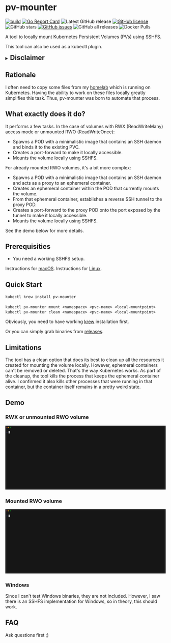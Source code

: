 # pv-mounter 

[![build](https://github.com/fenio/pv-mounter/actions/workflows/build.yml/badge.svg)](https://github.com/fenio/pv-mounter/actions/workflows/build.yml)
[![Go Report Card](https://goreportcard.com/badge/github.com/fenio/pv-mounter)](https://goreportcard.com/report/github.com/fenio/pv-mounter)
![Latest GitHub release](https://img.shields.io/github/release/fenio/pv-mounter.svg)
[![GitHub license](https://img.shields.io/github/license/fenio/pv-mounter)](https://github.com/fenio/pv-mounter/blob/main/LICENSE)
![GitHub stars](https://img.shields.io/github/stars/fenio/pv-mounter.svg?label=github%20stars)
[![GitHub issues](https://img.shields.io/github/issues/fenio/pv-mounter)](https://github.com/fenio/pv-mounter/issues)
![GitHub all releases](https://img.shields.io/github/downloads/fenio/pv-mounter/total)
![Docker Pulls](https://img.shields.io/docker/pulls/bfenski/volume-exposer?label=volume-exposer%20-%20docker%20pulls)

A tool to locally mount Kubernetes Persistent Volumes (PVs) using SSHFS.

This tool can also be used as a kubectl plugin.

<details>
  <summary><h2 style="display: inline-block; margin: 0;">Disclaimer</h2></summary>

This tool was created with significant help from [ChatGPT-4o](https://chatgpt.com/?model=gpt-4o) and [perplexity](https://www.perplexity.ai/).
In fact, I didn't have to write much of the code myself, but I spent a lot of time crafting the correct prompts for these tools.

**Update**

The above was true for versions 0.0.x. With version 0.5.0, I actually had to learn some Go. While I still used help from GPT, I had to completely change my approach. 
It wasn't able to create fully functional code that met all my requirements.

I published it using the Apache-2.0 license because the initial [repository](https://github.com/replicatedhq/krew-plugin-template) was licensed this way. However, to be honest, I'm not sure how such copy-and-paste code should be licensed.

</details>

## Rationale

I often need to copy some files from my [homelab](https://github.com/fenio/homelab) which is running on Kubernetes. 
Having the ability to work on these files locally greatly simplifies this task. Thus, pv-mounter was born to automate that process.

## What exactly does it do?

It performs a few tasks. In the case of volumes with RWX (ReadWriteMany) access mode or unmounted RWO (ReadWriteOnce):

* Spawns a POD with a minimalistic image that contains an SSH daemon and binds it to the existing PVC.
* Creates a port-forward to make it locally accessible.
* Mounts the volume locally using SSHFS.

For already mounted RWO volumes, it's a bit more complex:

* Spawns a POD with a minimalistic image that contains an SSH daemon and acts as a proxy to an ephemeral container.
* Creates an ephemeral container within the POD that currently mounts the volume.
* From that ephemeral container, establishes a reverse SSH tunnel to the proxy POD.
* Creates a port-forward to the proxy POD onto the port exposed by the tunnel to make it locally accessible.
* Mounts the volume locally using SSHFS.

See the demo below for more details.

## Prerequisities

* You need a working SSHFS setup.

Instructions for [macOS](https://osxfuse.github.io/).
Instructions for [Linux](https://github.com/libfuse/sshfs).

## Quick Start

```
kubectl krew install pv-mounter

kubectl pv-mounter mount <namespace> <pvc-name> <local-mountpoint>
kubectl pv-mounter clean <namespace> <pvc-name> <local-mountpoint>

```

Obviously, you need to have working [krew](https://krew.sigs.k8s.io/docs/user-guide/setup/install/) installation first.

Or you can simply grab binaries from [releases](https://github.com/fenio/pv-mounter/releases).

## Limitations

The tool has a clean option that does its best to clean up all the resources it created for mounting the volume locally. 
However, ephemeral containers can't be removed or deleted. That's the way Kubernetes works. 
As part of the cleanup, the tool kills the process that keeps the ephemeral container alive. 
I confirmed it also kills other processes that were running in that container, but the container itself remains in a pretty weird state.

## Demo

### RWX or unmounted RWO volume

![Demo-unmounted](unmounted.gif)

### Mounted RWO volume

![Demo-mounted](mounted.gif)


### Windows

Since I can't test Windows binaries, they are not included. However, I saw there is an SSHFS implementation for Windows, so in theory, this should work.

## FAQ

Ask questions first ;)
